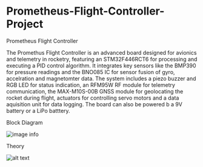 # Prometheus-Flight-Controller-Project
Prometheus Flight Controller

The Promethus Flight Controller is an advanced board designed for avionics and telemetry in rocketry, featuring an STM32F446RCT6 for processing and executing a PID control algorithm. It integrates key sensors like the BMP390 for pressure readings and the BNO085 IC for sensor fusion of gyro, accelration and magnetomter data. The system includes a piezo buzzer and RGB LED for status indication, an RFM95W RF module for telemetry communication, the MAX-M10S-00B GNSS module for geolocating the rocket during flight, actuators for controlling servo motors and a data aquisition unit for data logging.  The board can also be powered b a 9V battery or a LiPo batttery. 

Block Diagram

![image info](Images/L2-Rocketry-Certification-requirements.jpg)


Theory

![alt text](https://www.apogeerockets.com/images/newsletter/Newsletter-515-Images/Newsletter-515-Figure-1-Lg.jpg)
